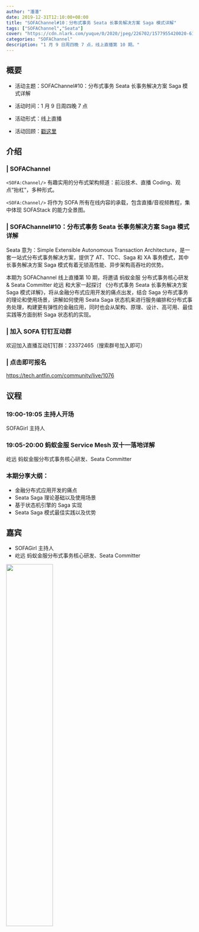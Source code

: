 ```yaml
---
author: "潘潘"
date: 2019-12-31T12:10:00+08:00
title: "SOFAChannel#10：分布式事务 Seata 长事务解决方案 Saga 模式详解"
tags: ["SOFAChannel","Seata"]
cover: "https://cdn.nlark.com/yuque/0/2020/jpeg/226702/1577955420020-6130e41b-14b0-46cc-a25e-e10fe19310ee.jpeg"
categories: "SOFAChannel"
description: "1 月 9 日周四晚 7 点，线上直播第 10 期。"
---
```


## 概要

- 活动主题：SOFAChannel#10：分布式事务 Seata 长事务解决方案 Saga 模式详解

- 活动时间：1 月 9 日周四晚 7 点

- 活动形式：线上直播

- 活动回顾：[戳这里](https://tech.antfin.com/community/live/1076)

## 介绍

### | SOFAChannel

`<SOFA:Channel/>` 有趣实用的分布式架构频道：前沿技术、直播 Coding、观点“抬杠”，多种形式。 

`<SOFA:Channel/>` 将作为 SOFA 所有在线内容的承载，包含直播/音视频教程，集中体现 SOFAStack 的能力全景图。

### | SOFAChannel#10：分布式事务 Seata 长事务解决方案 Saga 模式详解

Seata 意为：Simple Extensible Autonomous Transaction Architecture，是一套一站式分布式事务解决方案，提供了 AT、TCC、Saga 和 XA 事务模式，其中长事务解决方案 Saga 模式有着无锁高性能、异步架构高吞吐的优势。

本期为 SOFAChannel 线上直播第 10 期，将邀请 蚂蚁金服 分布式事务核心研发 & Seata Committer 屹远 和大家一起探讨 《分布式事务 Seata 长事务解决方案 Saga 模式详解》，将从金融分布式应用开发的痛点出发，结合 Saga 分布式事务的理论和使用场景，讲解如何使用 Seata Saga 状态机来进行服务编排和分布式事务处理，构建更有弹性的金融应用，同时也会从架构、原理、设计、高可用、最佳实践等方面剖析 Saga 状态机的实现。

### | 加入 SOFA 钉钉互动群

欢迎加入直播互动钉钉群：23372465（搜索群号加入即可）

### | 点击即可报名

<https://tech.antfin.com/community/live/1076>

## 议程

### 19:00-19:05  主持人开场

SOFAGirl 主持人

### 19:05-20:00  蚂蚁金服 Service Mesh 双十一落地详解

屹远 蚂蚁金服分布式事务核心研发、Seata Committer

### 本期分享大纲：

- 金融分布式应用开发的痛点
- Seata Saga 理论基础以及使用场景
- 基于状态机引擎的 Saga 实现
- Seata Saga 模式最佳实践以及优势

## 嘉宾

- SOFAGirl  主持人
- 屹远 蚂蚁金服分布式事务核心研发、Seata Committer

<img src="https://cdn.nlark.com/yuque/0/2020/jpeg/226702/1577956424943-4f275610-6536-4dc3-94d5-2a7999f80f43.jpeg" width=50%>
